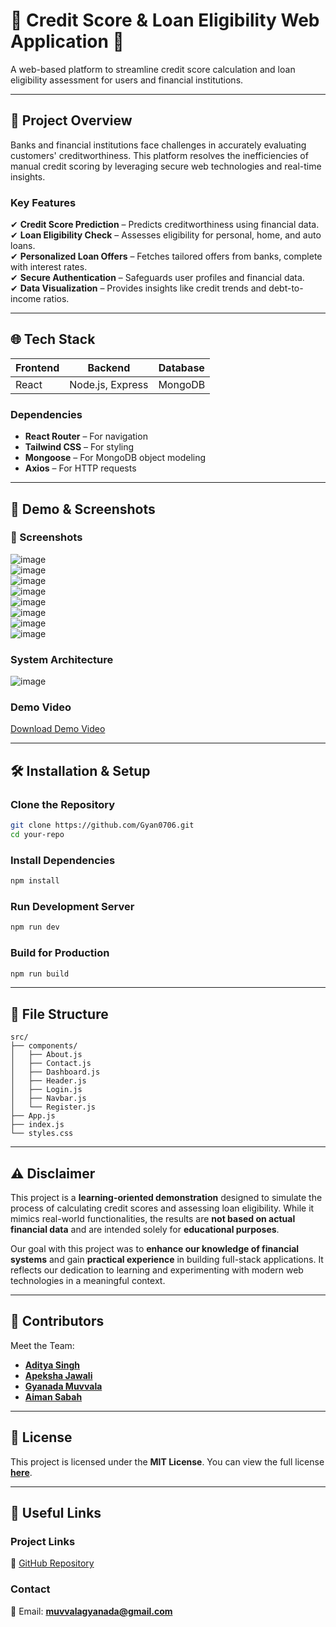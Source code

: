 # 🌟 Credit Score & Loan Eligibility Web Application 🌟  

A web-based platform to streamline credit score calculation and loan eligibility assessment for users and financial institutions.  

---

## 🚀 Project Overview  
Banks and financial institutions face challenges in accurately evaluating customers' creditworthiness. This platform resolves the inefficiencies of manual credit scoring by leveraging secure web technologies and real-time insights.  

### **Key Features**  
✔ **Credit Score Prediction** – Predicts creditworthiness using financial data.  
✔ **Loan Eligibility Check** – Assesses eligibility for personal, home, and auto loans.  
✔ **Personalized Loan Offers** – Fetches tailored offers from banks, complete with interest rates.  
✔ **Secure Authentication** – Safeguards user profiles and financial data.  
✔ **Data Visualization** – Provides insights like credit trends and debt-to-income ratios.  

---

## 🌐 Tech Stack  
| Frontend  | Backend | Database  |  
|-----------|--------|----------|  
| React  | Node.js, Express  | MongoDB  |  

### **Dependencies**  
- **React Router** – For navigation  
- **Tailwind CSS** – For styling  
- **Mongoose** – For MongoDB object modeling  
- **Axios** – For HTTP requests  

---

## 🎥 Demo & Screenshots  
### **📸 Screenshots**  
![image](https://github.com/user-attachments/assets/ab46ef65-f740-4510-a5f3-0fed94631888)  
![image](https://github.com/user-attachments/assets/bebfdf50-dd58-4318-a400-71bfaa81ca4e)  
![image](https://github.com/user-attachments/assets/ae57b05c-5f04-46cd-9044-01bf2a10b2f8)  
![image](https://github.com/user-attachments/assets/ed81c778-011c-49c9-ba2d-45f4b20836ec)  
![image](https://github.com/user-attachments/assets/338804b8-1e6f-4c8b-831f-87e75a2b1eb4)  
![image](https://github.com/user-attachments/assets/c0fbf88a-41b5-4efb-a075-f229c7eb3bc1)  
![image](https://github.com/user-attachments/assets/497d0ace-2cc1-4063-a608-7806a2f2afff)  
![image](https://github.com/user-attachments/assets/744bdc6b-f8a2-4689-af9e-05c102534244)  

### **System Architecture**  
![image](https://github.com/user-attachments/assets/dfe2375f-205d-4052-a981-4078f00593e7)  

### **Demo Video**  
[Download Demo Video](https://github.com/user-attachments/files/18631115/VID-20250202-WA0000.zip)  

---

## 🛠 Installation & Setup  

### **Clone the Repository**  
```sh
git clone https://github.com/Gyan0706.git
cd your-repo
```

### **Install Dependencies**  
```sh
npm install
```

### **Run Development Server**  
```sh
npm run dev
```

### **Build for Production**  
```sh
npm run build
```

---

## 📂 File Structure  
```
src/
├── components/
│   ├── About.js
│   ├── Contact.js
│   ├── Dashboard.js
│   ├── Header.js
│   ├── Login.js
│   ├── Navbar.js
│   └── Register.js
├── App.js
├── index.js
└── styles.css
```

---

## ⚠️ Disclaimer  
This project is a **learning-oriented demonstration** designed to simulate the process of calculating credit scores and assessing loan eligibility. While it mimics real-world functionalities, the results are **not based on actual financial data** and are intended solely for **educational purposes**.  

Our goal with this project was to **enhance our knowledge of financial systems** and gain **practical experience** in building full-stack applications. It reflects our dedication to learning and experimenting with modern web technologies in a meaningful context.  

---

## 🎨 Contributors  
Meet the Team:  
- **[Aditya Singh](https://github.com/AKdevi99)**  
- **[Apeksha Jawali](https://github.com/Apekshajawali)**  
- **[Gyanada Muvvala](https://github.com/Gyan0706)**  
- **[Aiman Sabah](https://github.com/Shaiman-N)**  

---

## 📜 License  
This project is licensed under the **MIT License**. You can view the full license **[here](https://github.com/Gyan0706/LoanGuru/blob/main/LICENSE)**.  

---

## 🔗 Useful Links  
### **Project Links**  
🔹 [GitHub Repository](https://github.com/Gyan0706/LoanGuru)  

### **Contact**  
📧 Email: **muvvalagyanada@gmail.com**  





